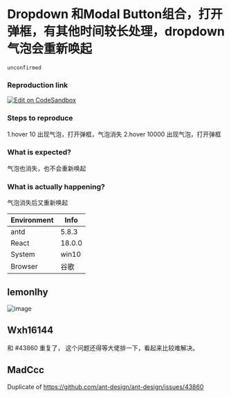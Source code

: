 # Dropdown 和Modal Button组合，打开弹框，有其他时间较长处理，dropdown气泡会重新唤起

`unconfirmed`

### Reproduction link

[![Edit on CodeSandbox](https://codesandbox.io/static/img/play-codesandbox.svg)](https://codesandbox.io/s/ji-ben-antd-5-8-3-forked-cjm8lc)

### Steps to reproduce

1.hover 10 出现气泡，打开弹框，气泡消失
2.hover 10000 出现气泡，打开弹框

### What is expected?

气泡也消失，也不会重新唤起

### What is actually happening?

气泡消失后又重新唤起

| Environment | Info   |
| ----------- | ------ |
| antd        | 5.8.3  |
| React       | 18.0.0 |
| System      | win10  |
| Browser     | 谷歌   |

<!-- generated by ant-design-issue-helper. DO NOT REMOVE -->

## lemonlhy

![image](https://github.com/ant-design/ant-design/assets/24663035/a0bb7232-a052-46dc-a394-3e2bc693d11f)

## Wxh16144

和 #43860 重复了， 这个问题还得等大佬排一下，看起来比较难解决。

## MadCcc

Duplicate of https://github.com/ant-design/ant-design/issues/43860
